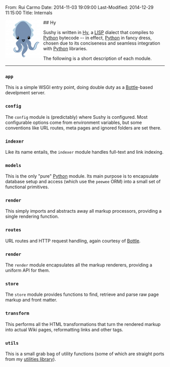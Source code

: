 From: Rui Carmo
Date: 2014-11-03 19:09:00
Last-Modified: 2014-12-29 11:15:00
Title: Internals

<img src="hy.png" style="float:left; width: 120px; height: auto;">
## Hy

Sushy is written in [Hy][hy], a [LISP][lisp] dialect that compiles to [Python][python] bytecode -- in effect, [Python][python] in fancy dress, chosen due to its conciseness and seamless integration with [Python][python] libraries.

The following is a short description of each module.

---

### `app`

This is a simple WSGI entry point, doing double duty as a [Bottle][b]-based develpment server.

### `config`

The `config` module is (predictably) where Sushy is configured. Most configurable options come from environment variables, but some conventions like URL routes, meta pages and ignored folders are set there.

### `indexer`

Like its name entails, the `indexer` module handles full-text and link indexing.

### `models`

This is the only "pure" [Python][python] module. Its main purpose is to encapsulate database setup and access (which use the `peewee` ORM) into a small set of functional primitives.

### `render`

This simply imports and abstracts away all markup processors, providing a single rendering function.

### `routes`

URL routes and HTTP request handling, again courtesy of [Bottle][b].

### `render`

The `render` module encapsulates all the markup renderers, providing a uniform API for them.

### `store`

The `store` module provides functions to find, retrieve and parse raw page markup and front matter.

### `transform`

This performs all the HTML transformations that turn the rendered markup into actual Wiki pages, reformatting links and other tags.

### `utils`

This is a small grab bag of utility functions (some of which are straight ports from my [utilities library][utils]).


[hy]: http://hylang.org
[lisp]: Wikipedia:LISP
[python]: http://python.org
[utils]: https://github.com/rcarmo/python-utils
[b]: http://bottlepy.org

